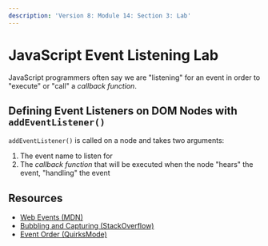 ```yaml
---
description: 'Version 8: Module 14: Section 3: Lab'
---
```


# JavaScript Event Listening Lab

JavaScript programmers often say we are "listening" for an event in order to "execute" or "call" a _callback function_.

## Defining Event Listeners on DOM Nodes with `addEventListener()`

`addEventListener()` is called on a node and takes two arguments:

1. The event name to listen for
2. The _callback function_ that will be executed when the node "hears" the event, "handling" the event

## Resources

* [Web Events \(MDN\)](https://developer.mozilla.org/en-US/docs/Web/Events)
* [Bubbling and Capturing \(StackOverflow\)](http://stackoverflow.com/questions/4616694/what-is-event-bubbling-and-capturing)
* [Event Order \(QuirksMode\)](http://www.quirksmode.org/js/events_order.html)

